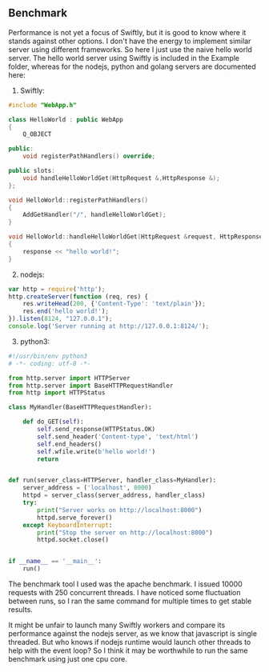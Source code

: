 ## Benchmark

Performance is not yet a focus of Swiftly, but it is good to know where it stands against other options. I don't have the energy to implement similar server using different frameworks. So here I just use the naive hello world server. The hello world server using Swiftly is included in the Example folder, whereas for the nodejs, python and golang servers are documented here:

1. Swiftly:
```cpp
#include "WebApp.h"

class HelloWorld : public WebApp
{
    Q_OBJECT

public:
    void registerPathHandlers() override;

public slots:
    void handleHelloWorldGet(HttpRequest &,HttpResponse &);
};

void HelloWorld::registerPathHandlers()
{
    AddGetHandler("/", handleHelloWorldGet);
}

void HelloWorld::handleHelloWorldGet(HttpRequest &request, HttpResponse &response)
{
    response << "hello world!";
}
```

2. nodejs:
```javascript
var http = require('http');
http.createServer(function (req, res) {
    res.writeHead(200, {'Content-Type': 'text/plain'});
    res.end('hello world!');
}).listen(8124, "127.0.0.1");
console.log('Server running at http://127.0.0.1:8124/');
```

3. python3:
```python
#!/usr/bin/env python3
# -*- coding: utf-8 -*-

from http.server import HTTPServer
from http.server import BaseHTTPRequestHandler
from http import HTTPStatus

class MyHandler(BaseHTTPRequestHandler):

    def do_GET(self):
        self.send_response(HTTPStatus.OK)
        self.send_header('Content-type', 'text/html')
        self.end_headers()
        self.wfile.write(b'hello world!')
        return


def run(server_class=HTTPServer, handler_class=MyHandler):
    server_address = ('localhost', 8000)
    httpd = server_class(server_address, handler_class)
    try:
        print("Server works on http://localhost:8000")
        httpd.serve_forever()
    except KeyboardInterrupt:
        print("Stop the server on http://localhost:8000")
        httpd.socket.close()


if __name__ == '__main__':
    run()
```

The benchmark tool I used was the apache benchmark. I issued 10000 requests with 250 concurrent threads. I have noticed some fluctuation between runs, so I ran the same command for multiple times to get stable results.



It might be unfair to launch many Swiftly workers and compare its performance against the nodejs server, as we know that javascript is single threaded. But who knows if nodejs runtime would launch other threads to help with the event loop? So I think it may be worthwhile to run the same benchmark using just one cpu core.